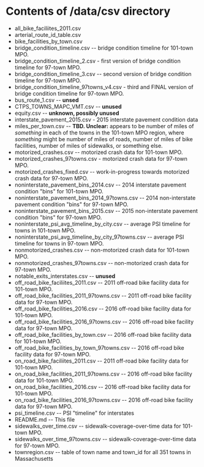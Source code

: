 # Contents of /data/csv directory

* all_bike_faciliites_2011.csv
* arterial_route_id_table.csv
* bike_facilities_by_town.csv
* bridge_condition_timeline.csv -- bridge condition timeline for 101-town MPO.
* bridge_condition_timeline_2.csv - first version of bridge condition timeline for 97-town MPO.
* bridge_condition_timeline_3.csv -- second version of bridge condition timeline for 97-town MPO.
* bridge_condition_timeline_97towns_v4.csv - third and FINAL version of bridge condition timeline for 97-town MPO.
* bus_route_1.csv -- __unsed__
* CTPS_TOWNS_MAPC_VMT.csv -- __unused__
* equity.csv -- __unknown, possibly unused__
* interstate_pavement_2015.csv - 2015 interstate pavement condition data
* miles_per_town.csv -- __TBD. Unclear:__ appears to be number of miles of _something_ in each of the towns in the 101-town MPO region, where _something_ might be number of miles of roads, number of miles of bike facilities, number of miles of sidewalks, or something else.
* motorized_crashes.csv -- motorized crash data for 101-town MPO.
* motorized_crashes_97towns.csv - motorized crash data for 97-town MPO.
* motorized_crashes_fixed.csv -- work-in-progress towards motorized crash data for 97-town MPO.
* noninterstate_pavement_bins_2014.csv -- 2014 interstate pavement condition "bins" for 101-town MPO.
* noninterstate_pavement_bins_2014_97towns.csv -- 2014 non-interstate pavement condition "bins" for 97-town MPO.
* noninterstate_pavement_bins_2015.csv -- 2015 non-interstate pavement condition "bins" for 97-town MPO.
* noninterstate_psi_avg_timeline_by_city.csv -- average PSI timeline for towns in 101-town MPO.
* noninterstate_psi_avg_timeline_by_city_97towns.csv -- average PSI timeline for towns in 97-town MPO.
* nonmotorized_crashes.csv -- non-motorized crash data for 101-town MPO.
* nonmotorized_crashes_97towns.csv -- non-motorized crash data for 97-town MPO.
* notable_exits_interstates.csv -- __unused__
* off_road_bike_faciliites_2011.csv -- 2011 off-road bike facility data for 101-town MPO.
* off_road_bike_facilities_2011_97towns.csv -- 2011 off-road bike facility data for 97-town MPO.
* off_road_bike_facilities_2016.csv -- 2016 off-road bike facility data for 101-town MPO.
* off_road_bike_facilities_2016_97towns.csv -- 2016 off-road bike facility data for 97-town MPO.
* off_road_bike_facilities_by_town.csv -- 2016 off-road bike facility data for 101-town MPO.
* off_road_bike_facilities_by_town_97towns.csv -- 2016 off-road bike facility data for 97-town MPO.
* on_road_bike_faciliites_2011.csv -- 2011 off-road bike facility data for 101-town MPO.
* on_road_bike_facilities_2011_97towns.csv -- 2016 off-road bike facility data for 101-town MPO.
* on_road_bike_facilities_2016.csv -- 2016 off-road bike facility data for 101-town MPO.
* on_road_bike_facilities_2016_97towns.csv -- 2016 off-road bike facility data for 97-town MPO.
* psi_timeline.csv -- PSI "timeline" for interstates
* README.md -- This file
* sidewalks_over_time.csv -- sidewalk-coverage-over-time data for 101-town MPO.
* sidewalks_over_time_97towns.csv -- sidewalk-coverage-over-time data for 97-town MPO.
* townregion.csv -- table of town name and town_id for all 351 towns in Massachusetts
